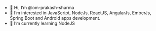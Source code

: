 - 👋 Hi, I’m @om-prakash-sharma
- 👀 I’m interested in JavaScript, NodeJs, ReactJS, AngularJs, EmberJs, Spring Boot and Android apps development.
- 🌱 I’m currently learning NodeJS

<!---
om-prakash-sharma/om-prakash-sharma is a ✨ special ✨ repository because its `README.md` (this file) appears on your GitHub profile.
You can click the Preview link to take a look at your changes.
--->
